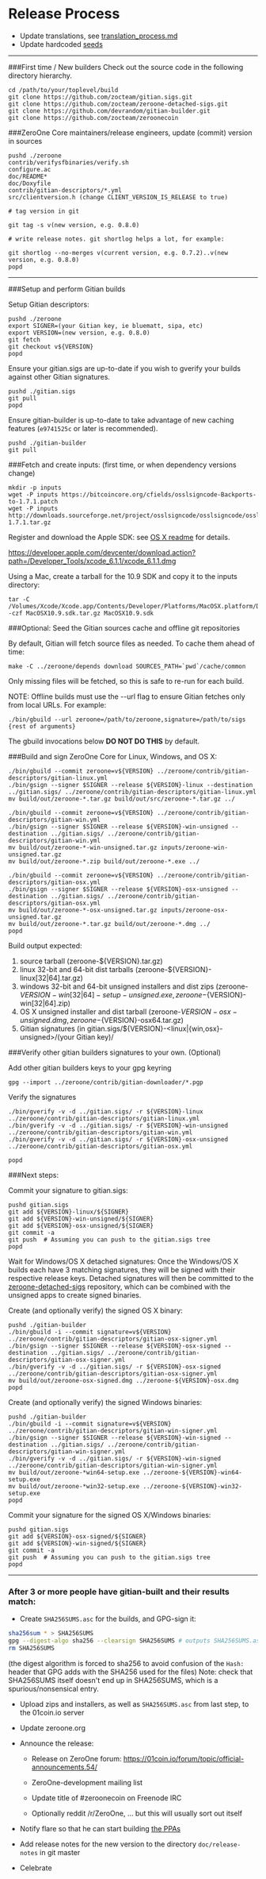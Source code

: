 Release Process
====================

* Update translations, see [translation_process.md](https://github.com/zocteam/zeroonecoin/blob/master/doc/translation_process.md#syncing-with-transifex)
* Update hardcoded [seeds](/contrib/seeds)

* * *

###First time / New builders
Check out the source code in the following directory hierarchy.

	cd /path/to/your/toplevel/build
	git clone https://github.com/zocteam/gitian.sigs.git
	git clone https://github.com/zocteam/zeroone-detached-sigs.git
	git clone https://github.com/devrandom/gitian-builder.git
	git clone https://github.com/zocteam/zeroonecoin

###ZeroOne Core maintainers/release engineers, update (commit) version in sources

	pushd ./zeroone
	contrib/verifysfbinaries/verify.sh
	configure.ac
	doc/README*
	doc/Doxyfile
	contrib/gitian-descriptors/*.yml
	src/clientversion.h (change CLIENT_VERSION_IS_RELEASE to true)

	# tag version in git

	git tag -s v(new version, e.g. 0.8.0)

	# write release notes. git shortlog helps a lot, for example:

	git shortlog --no-merges v(current version, e.g. 0.7.2)..v(new version, e.g. 0.8.0)
	popd

* * *

###Setup and perform Gitian builds

 Setup Gitian descriptors:

	pushd ./zeroone
	export SIGNER=(your Gitian key, ie bluematt, sipa, etc)
	export VERSION=(new version, e.g. 0.8.0)
	git fetch
	git checkout v${VERSION}
	popd

  Ensure your gitian.sigs are up-to-date if you wish to gverify your builds against other Gitian signatures.

	pushd ./gitian.sigs
	git pull
	popd

  Ensure gitian-builder is up-to-date to take advantage of new caching features (`e9741525c` or later is recommended).

	pushd ./gitian-builder
	git pull

###Fetch and create inputs: (first time, or when dependency versions change)

	mkdir -p inputs
	wget -P inputs https://bitcoincore.org/cfields/osslsigncode-Backports-to-1.7.1.patch
	wget -P inputs http://downloads.sourceforge.net/project/osslsigncode/osslsigncode/osslsigncode-1.7.1.tar.gz

 Register and download the Apple SDK: see [OS X readme](README_osx.txt) for details.

 https://developer.apple.com/devcenter/download.action?path=/Developer_Tools/xcode_6.1.1/xcode_6.1.1.dmg

 Using a Mac, create a tarball for the 10.9 SDK and copy it to the inputs directory:

	tar -C /Volumes/Xcode/Xcode.app/Contents/Developer/Platforms/MacOSX.platform/Developer/SDKs/ -czf MacOSX10.9.sdk.tar.gz MacOSX10.9.sdk

###Optional: Seed the Gitian sources cache and offline git repositories

By default, Gitian will fetch source files as needed. To cache them ahead of time:

	make -C ../zeroone/depends download SOURCES_PATH=`pwd`/cache/common

Only missing files will be fetched, so this is safe to re-run for each build.

NOTE: Offline builds must use the --url flag to ensure Gitian fetches only from local URLs. For example:
```
./bin/gbuild --url zeroone=/path/to/zeroone,signature=/path/to/sigs {rest of arguments}
```
The gbuild invocations below <b>DO NOT DO THIS</b> by default.

###Build and sign ZeroOne Core for Linux, Windows, and OS X:

	./bin/gbuild --commit zeroone=v${VERSION} ../zeroone/contrib/gitian-descriptors/gitian-linux.yml
	./bin/gsign --signer $SIGNER --release ${VERSION}-linux --destination ../gitian.sigs/ ../zeroone/contrib/gitian-descriptors/gitian-linux.yml
	mv build/out/zeroone-*.tar.gz build/out/src/zeroone-*.tar.gz ../

	./bin/gbuild --commit zeroone=v${VERSION} ../zeroone/contrib/gitian-descriptors/gitian-win.yml
	./bin/gsign --signer $SIGNER --release ${VERSION}-win-unsigned --destination ../gitian.sigs/ ../zeroone/contrib/gitian-descriptors/gitian-win.yml
	mv build/out/zeroone-*-win-unsigned.tar.gz inputs/zeroone-win-unsigned.tar.gz
	mv build/out/zeroone-*.zip build/out/zeroone-*.exe ../

	./bin/gbuild --commit zeroone=v${VERSION} ../zeroone/contrib/gitian-descriptors/gitian-osx.yml
	./bin/gsign --signer $SIGNER --release ${VERSION}-osx-unsigned --destination ../gitian.sigs/ ../zeroone/contrib/gitian-descriptors/gitian-osx.yml
	mv build/out/zeroone-*-osx-unsigned.tar.gz inputs/zeroone-osx-unsigned.tar.gz
	mv build/out/zeroone-*.tar.gz build/out/zeroone-*.dmg ../
	popd

  Build output expected:

  1. source tarball (zeroone-${VERSION}.tar.gz)
  2. linux 32-bit and 64-bit dist tarballs (zeroone-${VERSION}-linux[32|64].tar.gz)
  3. windows 32-bit and 64-bit unsigned installers and dist zips (zeroone-${VERSION}-win[32|64]-setup-unsigned.exe, zeroone-${VERSION}-win[32|64].zip)
  4. OS X unsigned installer and dist tarball (zeroone-${VERSION}-osx-unsigned.dmg, zeroone-${VERSION}-osx64.tar.gz)
  5. Gitian signatures (in gitian.sigs/${VERSION}-<linux|{win,osx}-unsigned>/(your Gitian key)/

###Verify other gitian builders signatures to your own. (Optional)

  Add other gitian builders keys to your gpg keyring

	gpg --import ../zeroone/contrib/gitian-downloader/*.pgp

  Verify the signatures

	./bin/gverify -v -d ../gitian.sigs/ -r ${VERSION}-linux ../zeroone/contrib/gitian-descriptors/gitian-linux.yml
	./bin/gverify -v -d ../gitian.sigs/ -r ${VERSION}-win-unsigned ../zeroone/contrib/gitian-descriptors/gitian-win.yml
	./bin/gverify -v -d ../gitian.sigs/ -r ${VERSION}-osx-unsigned ../zeroone/contrib/gitian-descriptors/gitian-osx.yml

	popd

###Next steps:

Commit your signature to gitian.sigs:

	pushd gitian.sigs
	git add ${VERSION}-linux/${SIGNER}
	git add ${VERSION}-win-unsigned/${SIGNER}
	git add ${VERSION}-osx-unsigned/${SIGNER}
	git commit -a
	git push  # Assuming you can push to the gitian.sigs tree
	popd

  Wait for Windows/OS X detached signatures:
	Once the Windows/OS X builds each have 3 matching signatures, they will be signed with their respective release keys.
	Detached signatures will then be committed to the [zeroone-detached-sigs](https://github.com/zocteam/zeroone-detached-sigs) repository, which can be combined with the unsigned apps to create signed binaries.

  Create (and optionally verify) the signed OS X binary:

	pushd ./gitian-builder
	./bin/gbuild -i --commit signature=v${VERSION} ../zeroone/contrib/gitian-descriptors/gitian-osx-signer.yml
	./bin/gsign --signer $SIGNER --release ${VERSION}-osx-signed --destination ../gitian.sigs/ ../zeroone/contrib/gitian-descriptors/gitian-osx-signer.yml
	./bin/gverify -v -d ../gitian.sigs/ -r ${VERSION}-osx-signed ../zeroone/contrib/gitian-descriptors/gitian-osx-signer.yml
	mv build/out/zeroone-osx-signed.dmg ../zeroone-${VERSION}-osx.dmg
	popd

  Create (and optionally verify) the signed Windows binaries:

	pushd ./gitian-builder
	./bin/gbuild -i --commit signature=v${VERSION} ../zeroone/contrib/gitian-descriptors/gitian-win-signer.yml
	./bin/gsign --signer $SIGNER --release ${VERSION}-win-signed --destination ../gitian.sigs/ ../zeroone/contrib/gitian-descriptors/gitian-win-signer.yml
	./bin/gverify -v -d ../gitian.sigs/ -r ${VERSION}-win-signed ../zeroone/contrib/gitian-descriptors/gitian-win-signer.yml
	mv build/out/zeroone-*win64-setup.exe ../zeroone-${VERSION}-win64-setup.exe
	mv build/out/zeroone-*win32-setup.exe ../zeroone-${VERSION}-win32-setup.exe
	popd

Commit your signature for the signed OS X/Windows binaries:

	pushd gitian.sigs
	git add ${VERSION}-osx-signed/${SIGNER}
	git add ${VERSION}-win-signed/${SIGNER}
	git commit -a
	git push  # Assuming you can push to the gitian.sigs tree
	popd

-------------------------------------------------------------------------

### After 3 or more people have gitian-built and their results match:

- Create `SHA256SUMS.asc` for the builds, and GPG-sign it:
```bash
sha256sum * > SHA256SUMS
gpg --digest-algo sha256 --clearsign SHA256SUMS # outputs SHA256SUMS.asc
rm SHA256SUMS
```
(the digest algorithm is forced to sha256 to avoid confusion of the `Hash:` header that GPG adds with the SHA256 used for the files)
Note: check that SHA256SUMS itself doesn't end up in SHA256SUMS, which is a spurious/nonsensical entry.

- Upload zips and installers, as well as `SHA256SUMS.asc` from last step, to the 01coin.io server

- Update zeroone.org

- Announce the release:

  - Release on ZeroOne forum: https://01coin.io/forum/topic/official-announcements.54/

  - ZeroOne-development mailing list

  - Update title of #zeroonecoin on Freenode IRC

  - Optionally reddit /r/ZeroOne, ... but this will usually sort out itself

- Notify flare so that he can start building [the PPAs](https://launchpad.net/~zeroone.org/+archive/ubuntu/zeroone)

- Add release notes for the new version to the directory `doc/release-notes` in git master

- Celebrate
